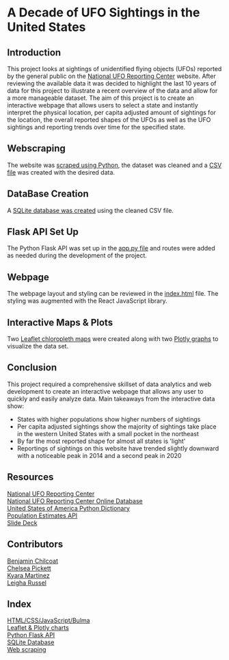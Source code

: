 # A Decade of UFO Sightings in the United States

## Introduction
This project looks at sightings of unidentified flying objects (UFOs) reported by the general public on the [National UFO Reporting Center](https://nuforc.org/) website. After reviewing the available data it was decided to highlight the last 10 years of data for this project to illustrate a recent overview of the data and allow for a more manageable dataset. The aim of this project is to create an interactive webpage that allows users to select a state and instantly interpret the physical location, per capita adjusted amount of sightings for the location, the overall reported shapes of the UFOs as well as the UFO sightings and reporting trends over time for the specified state.

## Webscraping
The website was [scraped using Python](https://github.com/ceramicbull/Project_3_Repo/blob/main/Data/webscrape.ipynb), the dataset was cleaned and a [CSV file](https://github.com/ceramicbull/Project_3_Repo/tree/main/Data/output_csv) was created with the desired data. 

## DataBase Creation
A [SQLite database was created](https://github.com/ceramicbull/Project_3_Repo/blob/main/db_setup.py) using the cleaned CSV file.

## Flask API Set Up
The Python Flask API was set up in the [app.py file](https://github.com/ceramicbull/Project_3_Repo/blob/main/app.py) and routes were added as needed during the development of the project. 

## Webpage
The webpage layout and styling can be reviewed in the [index.html](https://github.com/ceramicbull/Project_3_Repo/blob/main/templates/index.html) file. The styling was augmented with the React JavaScript library.

## Interactive Maps & Plots
Two [Leaflet chloropleth maps](https://github.com/ceramicbull/Project_3_Repo/blob/main/static/js/plots.js) were created along with two [Plotly graphs](https://github.com/ceramicbull/Project_3_Repo/blob/main/static/js/plots.js) to visualize the data set. 

## Conclusion
This project required a comprehensive skillset of data analytics and web development to create an interactive webpage that allows any user to quickly and easily analyze data. Main takeaways from the interactive data show: 
- States with higher populations show higher numbers of sightings
- Per capita adjusted sightings show the majority of sightings take place in the western United States with a small pocket in the northeast
- By far the most reported shape for almost all states is 'light' 
- Reportings of sightings on this website have trended slightly downward with a noticeable peak in 2014 and a second peak in 2020 

## Resources
[National UFO Reporting Center](https://nuforc.org/)  
[National UFO Reporting Center Online Database](https://nuforc.org/databank/)  
[United States of America Python Dictionary](https://gist.github.com/rogerallen/1583593)  
[Population Estimates API](https://www.census.gov/data/developers/data-sets/popest-popproj/popest.html)  
[Slide Deck](https://docs.google.com/presentation/d/1HZREObr04ZEqqgNdZNPVDqCBwjlN3rXxUnYY-yO7xj4/edit#slide=id.p1)

## Contributors
[Benjamin Chilcoat](https://github.com/ceramicbull)  
[Chelsea Pickett](https://github.com/chelseapickett)  
[Kyara Martinez](https://github.com/martinezzkyara)  
[Leigha Russel](https://github.com/lrussell834)

## Index
[HTML/CSS/JavaScript/Bulma](https://github.com/ceramicbull/Project_3_Repo/blob/main/templates/index.html)  
[Leaflet & Plotly charts](https://github.com/ceramicbull/Project_3_Repo/blob/main/static/js/plots.js)  
[Python Flask API](https://github.com/ceramicbull/Project_3_Repo/blob/main/app.py)  
[SQLite Database](https://github.com/ceramicbull/Project_3_Repo/blob/main/db_setup.py)  
[Web scraping](https://github.com/ceramicbull/Project_3_Repo/blob/main/Data/webscrape.ipynb)




